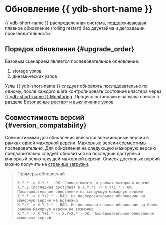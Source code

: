 # Обновление {{ ydb-short-name }}

{{ ydb-short-name }} распределенная система, поддерживающая плавное обновление (rolling restart) без даунтайма и деградации производительности.

## Порядок обновления {#upgrade_order}
Базовым сценарием является последовательное обновление:
1. storage узлов
2. динамических узлов

Узлы {{ ydb-short-name }} следует обновлять последовательно по одному, после каждого шага контролировать состояние кластера через [{{ ydb-short-name }} Monitoring](../maintenance/embedded_monitoring/ydb_monitoring.md).
Процесс остановки и запуска описан в разделе [Безопасные рестарт и выключение узлов](../maintenance/manual/node_restarting.md)

## Совместимость версий {#version_compatability}
Совместимыми для обновления являются все минорные версии в рамках одной мажорной версии.
Мажорные версии совместимы последовательно. Для обновления на следующую мажорную версию предварительно следует обновиться на последний доступный минорный релиз текущей мажорной версии.
Список доступных версий можно получить на [странице загрузки](https://ydb.tech/ru/docs/downloads/).

>Примеры обновлений
>```
>X.Y.* -> X.Y.* - OK. Совместимость в рамках мажорной версии
>X.Y.Z (последняя доступная в X.Y.*) -> X.Y+1.* - OK. Последовательное обновление на следующую мажорную версию
>X.Y.* -> X.Y+2.* - BAD. Не последовательное обновление на мажорную версию не возможно
>X.Y.* -> X.Y-2.* - BAD. Не последовательное обновление на более раннюю мажорную версию не возможно
>X.Y.* -> X.Y+1.* -> X.Y+2.* - OK. Последовательное обновление мажорных версий
>```
